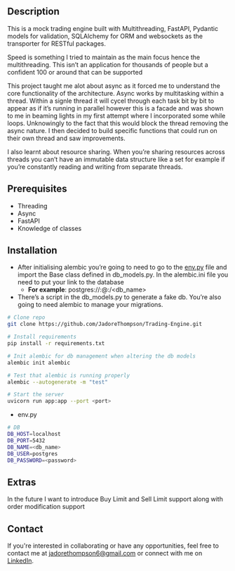 ## **Description**

This is a mock trading engine built with Multithreading, FastAPI, Pydantic models for validation, SQLAlchemy for ORM and websockets as the transporter for RESTful packages.

Speed is something I tried to maintain as the main focus hence the multithreading. This isn’t an application for thousands of people but a confident 100 or around that can be supported

This project taught me alot about async as it forced me to understand the core functionality of the architecture. Async works by multitasking within a thread. Within a signle thread it will cycel through each task bit by bit to appear as if it’s running in parallel however this is a facade and was shown to me in beaming lights in my first attempt where I incorporated some while loops. Unknowingly to the fact that this would block the thread removing the async nature. I then decided to build specific functions that could run on their own thread and saw improvements.

I also learnt about resource sharing. When you’re sharing resources across threads you can’t have an immutable data structure like a set for example if you’re constantly reading and writing from separate threads.

## Prerequisites

- Threading
- Async
- FastAPI
- Knowledge of classes

## **Installation**

- After initialising alembic you’re going to need to go to the [env.py](http://env.py) file and import the Base class defined in db_models.py. In the alembic.ini file you need to put your link to the database
    - **For example**: postgres://<username>:<password>@<host>:<port>/<db_name>
- There’s a script in the db_models.py to generate a fake db. You’re also going to need alembic to manage your migrations.

```bash
# Clone repo
git clone https://github.com/JadoreThompson/Trading-Engine.git

# Install requirements
pip install -r requirements.txt

# Init alembic for db management when altering the db models
alembic init alembic

# Test that alembic is running properly
alembic --autogenerate -m "test"

# Start the server
uvicorn run app:app --port <port>
```

- env.py

```bash
# DB
DB_HOST=localhost
DB_PORT=5432
DB_NAME=<db_name>
DB_USER=postgres
DB_PASSWORD=<password>

```

## Extras

In the future I want to introduce Buy Limit and Sell Limit support along with order modification support

## **Contact**

If you're interested in collaborating or have any opportunities, feel free to contact me at [jadorethompson6@gmail.com](mailto:jadorethompson6@gmail.com) or connect with me on [LinkedIn](https://www.linkedin.com/in/jadore-t-49379a295/).
